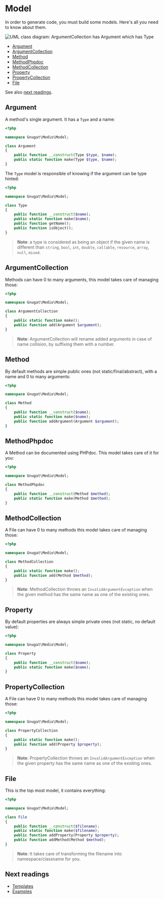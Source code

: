 # Model

In order to generate code, you must build some models. Here's all you need to
know about them.

![UML class diagram: ArgumentCollection has Argument which has Type](http://yuml.me/efe3de11)

* [Argument](#argument)
* [ArgumentCollection](#argumentcollection)
* [Method](#method)
* [MethodPhpdoc](#methodphpdoc)
* [MethodCollection](#methodcollection)
* [Property](#property)
* [PropertyCollection](#propertycollection)
* [File](#file)

See also [next readings](#next-readings).

## Argument

A method's single argument. It has a `Type` and a name:

```php
<?php

namespace Gnugat\Medio\Model;

class Argument
{
    public function __construct(Type $type, $name);
    public static function make(Type $type, $name);
}
```

The `Type` model is responsible of knowing if the argument can be type hinted:

```php
<?php

namespace Gnugat\Medio\Model;

class Type
{
    public function __construct($name);
    public static function make($name);
    public function getName();
    public function isObject();
}
```

> **Note**: a type is considered as being an object if the given name is
> different than `string`, `bool`, `int`, `double`, `callable`, `resource`,
> `array`, `null`, `mixed`.

## ArgumentCollection

Methods can have 0 to many arguments, this model takes care of managing those:

```php
<?php

namespace Gnugat\Medio\Model;

class ArgumentCollection
{
    public static function make();
    public function add(Argument $argument);
}
```

> **Note**: ArgumentCollection will rename added arguments in case of name collision,
> by suffixing them with a number.

## Method

By default methods are simple public ones (not static/final/abstract), with a name
and 0 to many arguments:

```php
<?php

namespace Gnugat\Medio\Model;

class Method
{
    public function __construct($name);
    public static function make($name);
    public function addArgument(Argument $argument);
}
```

## MethodPhpdoc

A Method can be documented using PHPdoc. This model takes care of it for you:

```php
<?php

namespace Gnugat\Medio\Model;

class MethodPhpdoc
{
    public function __construct(Method $method);
    public static function make(Method $method);
}
```

## MethodCollection

A File can have 0 to many methods this model takes care of managing those:

```php
<?php

namespace Gnugat\Medio\Model;

class MethodCollection
{
    public static function make();
    public function add(Method $method);
}
```

> **Note**: MethodCollection throws an `InvalidArgumentException` when the given
> method has the same name as one of the existing ones.

## Property

By default properties are always simple private ones (not static, no default value):

```php
<?php

namespace Gnugat\Medio\Model;

class Property
{
    public function __construct($name);
    public static function make($name);
}
```

## PropertyCollection

A File can have 0 to many methods this model takes care of managing those:

```php
<?php

namespace Gnugat\Medio\Model;

class PropertyCollection
{
    public static function make();
    public function add(Property $property);
}
```

> **Note**: PropertyCollection throws an `InvalidArgumentException` when the
> given property has the same name as one of the existing ones.

## File

This is the top most model, it contains everything:

```php
<?php

namespace Gnugat\Medio\Model;

class File
{
    public function __construct($filename);
    public static function make($filename);
    public function addProperty(Property $property);
    public function addMethod(Method $method);
}
```

> **Note**: It takes care of transforming the filename into namespace/classname
> for you.

## Next readings

* [Templates](02-templates.md)
* [Examples](03-examples.md)
